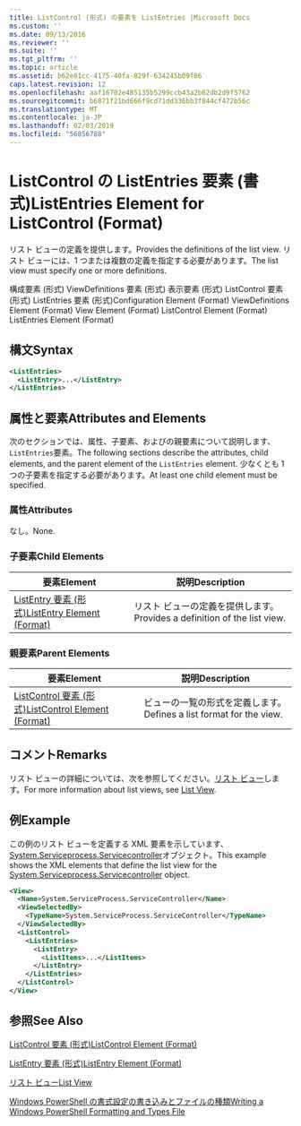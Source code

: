 ```yaml
---
title: ListControl (形式) の要素を ListEntries |Microsoft Docs
ms.custom: ''
ms.date: 09/13/2016
ms.reviewer: ''
ms.suite: ''
ms.tgt_pltfrm: ''
ms.topic: article
ms.assetid: b62e81cc-4175-40fa-829f-634245b09f86
caps.latest.revision: 12
ms.openlocfilehash: aaf16702e485135b5299ccb43a2b62db2d9f5762
ms.sourcegitcommit: b6871f21bd666f9cd71dd336bb3f844cf472b56c
ms.translationtype: MT
ms.contentlocale: ja-JP
ms.lasthandoff: 02/03/2019
ms.locfileid: "56856788"
---
```

# <a name="listentries-element-for-listcontrol-format"></a><span data-ttu-id="f1011-102">ListControl の ListEntries 要素 (書式)</span><span class="sxs-lookup"><span data-stu-id="f1011-102">ListEntries Element for ListControl (Format)</span></span>

<span data-ttu-id="f1011-103">リスト ビューの定義を提供します。</span><span class="sxs-lookup"><span data-stu-id="f1011-103">Provides the definitions of the list view.</span></span> <span data-ttu-id="f1011-104">リスト ビューには、1 つまたは複数の定義を指定する必要があります。</span><span class="sxs-lookup"><span data-stu-id="f1011-104">The list view must specify one or more definitions.</span></span>

<span data-ttu-id="f1011-105">構成要素 (形式) ViewDefinitions 要素 (形式) 表示要素 (形式) ListControl 要素 (形式) ListEntries 要素 (形式)</span><span class="sxs-lookup"><span data-stu-id="f1011-105">Configuration Element (Format) ViewDefinitions Element (Format) View Element (Format) ListControl Element (Format) ListEntries Element (Format)</span></span>

## <a name="syntax"></a><span data-ttu-id="f1011-106">構文</span><span class="sxs-lookup"><span data-stu-id="f1011-106">Syntax</span></span>

```xml
<ListEntries>
  <ListEntry>...</ListEntry>
</ListEntries>
```

## <a name="attributes-and-elements"></a><span data-ttu-id="f1011-107">属性と要素</span><span class="sxs-lookup"><span data-stu-id="f1011-107">Attributes and Elements</span></span>

<span data-ttu-id="f1011-108">次のセクションでは、属性、子要素、およびの親要素について説明します、`ListEntries`要素。</span><span class="sxs-lookup"><span data-stu-id="f1011-108">The following sections describe the attributes, child elements, and the parent element of the `ListEntries` element.</span></span> <span data-ttu-id="f1011-109">少なくとも 1 つの子要素を指定する必要があります。</span><span class="sxs-lookup"><span data-stu-id="f1011-109">At least one child element must be specified.</span></span>

### <a name="attributes"></a><span data-ttu-id="f1011-110">属性</span><span class="sxs-lookup"><span data-stu-id="f1011-110">Attributes</span></span>

<span data-ttu-id="f1011-111">なし。</span><span class="sxs-lookup"><span data-stu-id="f1011-111">None.</span></span>

### <a name="child-elements"></a><span data-ttu-id="f1011-112">子要素</span><span class="sxs-lookup"><span data-stu-id="f1011-112">Child Elements</span></span>

|<span data-ttu-id="f1011-113">要素</span><span class="sxs-lookup"><span data-stu-id="f1011-113">Element</span></span>|<span data-ttu-id="f1011-114">説明</span><span class="sxs-lookup"><span data-stu-id="f1011-114">Description</span></span>|
|-------------|-----------------|
|[<span data-ttu-id="f1011-115">ListEntry 要素 (形式)</span><span class="sxs-lookup"><span data-stu-id="f1011-115">ListEntry Element (Format)</span></span>](./listentry-element-for-listcontrol-format.md)|<span data-ttu-id="f1011-116">リスト ビューの定義を提供します。</span><span class="sxs-lookup"><span data-stu-id="f1011-116">Provides a definition of the list view.</span></span>|

### <a name="parent-elements"></a><span data-ttu-id="f1011-117">親要素</span><span class="sxs-lookup"><span data-stu-id="f1011-117">Parent Elements</span></span>

|<span data-ttu-id="f1011-118">要素</span><span class="sxs-lookup"><span data-stu-id="f1011-118">Element</span></span>|<span data-ttu-id="f1011-119">説明</span><span class="sxs-lookup"><span data-stu-id="f1011-119">Description</span></span>|
|-------------|-----------------|
|[<span data-ttu-id="f1011-120">ListControl 要素 (形式)</span><span class="sxs-lookup"><span data-stu-id="f1011-120">ListControl Element (Format)</span></span>](./listcontrol-element-format.md)|<span data-ttu-id="f1011-121">ビューの一覧の形式を定義します。</span><span class="sxs-lookup"><span data-stu-id="f1011-121">Defines a list format for the view.</span></span>|

## <a name="remarks"></a><span data-ttu-id="f1011-122">コメント</span><span class="sxs-lookup"><span data-stu-id="f1011-122">Remarks</span></span>

<span data-ttu-id="f1011-123">リスト ビューの詳細については、次を参照してください。[リスト ビュー](./creating-a-list-view.md)します。</span><span class="sxs-lookup"><span data-stu-id="f1011-123">For more information about list views, see [List View](./creating-a-list-view.md).</span></span>

## <a name="example"></a><span data-ttu-id="f1011-124">例</span><span class="sxs-lookup"><span data-stu-id="f1011-124">Example</span></span>

<span data-ttu-id="f1011-125">この例のリスト ビューを定義する XML 要素を示しています、 [System.Serviceprocess.Servicecontroller](/dotnet/api/System.ServiceProcess.ServiceController)オブジェクト。</span><span class="sxs-lookup"><span data-stu-id="f1011-125">This example shows the XML elements that define the list view for the [System.Serviceprocess.Servicecontroller](/dotnet/api/System.ServiceProcess.ServiceController) object.</span></span>

```xml
<View>
  <Name>System.ServiceProcess.ServiceController</Name>
  <ViewSelectedBy>
    <TypeName>System.ServiceProcess.ServiceController</TypeName>
  </ViewSelectedBy>
  <ListControl>
    <ListEntries>
      <ListEntry>
        <ListItems>...</ListItems>
      </ListEntry>
    </ListEntries>
  </ListControl>
</View>
```

## <a name="see-also"></a><span data-ttu-id="f1011-126">参照</span><span class="sxs-lookup"><span data-stu-id="f1011-126">See Also</span></span>

[<span data-ttu-id="f1011-127">ListControl 要素 (形式)</span><span class="sxs-lookup"><span data-stu-id="f1011-127">ListControl Element (Format)</span></span>](./listcontrol-element-format.md)

[<span data-ttu-id="f1011-128">ListEntry 要素 (形式)</span><span class="sxs-lookup"><span data-stu-id="f1011-128">ListEntry Element (Format)</span></span>](./listentry-element-for-listcontrol-format.md)

[<span data-ttu-id="f1011-129">リスト ビュー</span><span class="sxs-lookup"><span data-stu-id="f1011-129">List View</span></span>](./creating-a-list-view.md)

[<span data-ttu-id="f1011-130">Windows PowerShell の書式設定の書き込みとファイルの種類</span><span class="sxs-lookup"><span data-stu-id="f1011-130">Writing a Windows PowerShell Formatting and Types File</span></span>](./writing-a-powershell-formatting-file.md)
